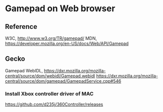 
# Gamepad on Web browser

## Reference
W3C, http://www.w3.org/TR/gamepad/
MDN, https://developer.mozilla.org/en-US/docs/Web/API/Gamepad

## Gecko
Gamepad WebIDL, https://dxr.mozilla.org/mozilla-central/source/dom/webidl/Gamepad.webidl
https://dxr.mozilla.org/mozilla-central/source/dom/gamepad/GamepadService.cpp#546

### Install Xbox controller driver of MAC
https://github.com/d235j/360Controller/releases

